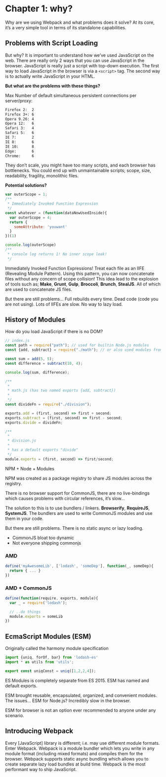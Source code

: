 # Chapter 1: why?

Why are we using Webpack and what problems does it solve? At its core, it’s a very simple tool in terms of its standalone capabilities.

## Problems with Script Loading

But why? It is important to understand how we’ve used JavaScript on the web. There are really only 2 ways that you can use JavaScript in the browser. JavaScript is really just a script with top-down execution. The first way to load JavaScript in the browser is via a ```<script>``` tag. The second way is to actually write JavaScript in your HTML.

**But what are the problems with these things?**

Max Number of default simultaneous persistent connections per server/proxy:

```txt
Firefox 2:  2
Firefox 3+: 6
Opera 9.26: 4
Opera 12:   6
Safari 3:   4
Safari 5:   6
IE 7:       2
IE 8:       6
IE 10:      8
Edge:       6
Chrome:     6
```

They don’t scale, you might have too many scripts, and each browser has bottlenecks. You could end up with unmaintainable scripts; scope, size, readability, fragility, monolithic files.

**Potential solutions?**

```js
var outerScope = 1;
/**
 * Immediately Invoked Function Expression
 */
const whatever = (function(dataNowUsedInside){
  var outerScope = 4;
  return {
    someAttribute: 'youwant'
  }
})(1)

console.log(outerScope)
/**
 * console log returns 1! No inner scope leak!
 */
```

Immediately Invoked Function Expressions! Treat each file as an IIFE (Revealing Module Pattern). Using this pattern, you can now concatenate files without any concern of scope collision! This idea lead to the explosion of tools such as; **Make**, **Grunt**, **Gulp**, **Broccoli**, **Brunch**, **StealJS**. All of which are used to concatenate JS files.

But there are still problems… Full rebuilds every time. Dead code (code you are not using). Lots of IIFEs are slow. No way to lazy load.

## History of Modules

How do you load JavaScript if there is no DOM?

```js
// index.js
const path = require("path"); // used for builtin Node.js modules
const {add, subtract} = require("./math"); // or also used modules from another file

const sum = add(5, 5);
const difference = subtract(10, 4);

console.log(sum, difference);

/**
 * 
 * math.js (has two named exports {add, subtract})
 * 
 */
const divideFn = require("./division");

exports.add = (first, second) => first + second;
exports.subtract = (first, second) => first - second;
exports.divide = divideFn;

/**
 * 
 * division.js
 * 
 * has a default exports "divide"
 */
module.exports = (first, second) => first/second;
```

NPM + Node + Modules

NPM was created as a package registry to share JS modules across the registry.

There is no browser support for CommonJS, there are no live-bindings which causes problems with circular references, it’s slow…

The solution to this is to use bundlers / linkers. **Browserify**, **RequireJS**, **SystemJS**. The bundlers are used to write CommonJS modules and use them in your code.

But there are still problems. There is no static async or lazy loading.

- CommonJS bloat too dynamic
- Not everyone shipping commonjs

### AMD

```js
define('myAwesomeLib', ['lodash', 'someDep'], function(_, someDep){
  return { ... }
})
```

### AMD + CommonJS

```js
define(function(require, exports, module){
  var _ = require('lodash');

  // ..do things
  module.exports = someLib
})
```

## EcmaScript Modules (ESM)

Originally called the harmony module specification

```js
import {uniq, forOf, bar} from 'lodash-es'
import * as utils from 'utils';

export const uniqConst = uniq([1,2,2,4]);
```

ES Modules is completely separate from ES 2015. ESM has named and default exports.

ESM brought reusable, encapsulated, organized, and convenient modules. The issues… ESM for Node.js? Incredibly slow in the browser.

ESM for browser is not an option ever recommended to anyone under any scenario.

## Introducing Webpack

Every [JavaScript] library is different; i.e. may use different module formats. Enter Webpack. Webpack is a module bundler which lets you write in any module format (including mixed formats) and compiles them for the browser. Webpack supports static async bundling which allows you to create separate lazy load bundles at build time. Webpack is the most performant way to ship JavaScript.
